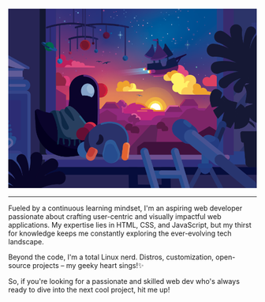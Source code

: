 ![cool pic here](https://raw.githubusercontent.com/spectre-xenon/spectre-xenon/main/kurz.png)
_____________________________
Fueled by a continuous learning mindset, I'm an aspiring web developer passionate about crafting user-centric and visually impactful web applications. My expertise lies in HTML, CSS, and JavaScript, but my thirst for knowledge keeps me constantly exploring the ever-evolving tech landscape.

Beyond the code, I'm a total Linux nerd.  Distros, customization, open-source projects – my geeky heart sings!✨

So, if you're looking for a passionate and skilled web dev who's always ready to dive into the next cool project, hit me up!
